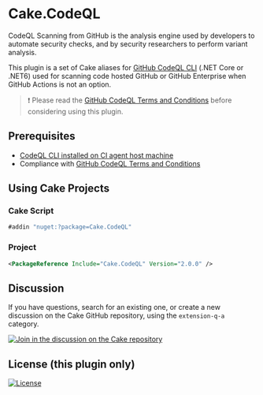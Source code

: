 # Cake.CodeQL
CodeQL Scanning from GitHub is the analysis engine used by developers to automate security checks, and by security researchers to perform variant analysis. 

This plugin is a set of Cake aliases for [GitHub CodeQL CLI](https://docs.github.com/en/code-security/code-scanning/using-codeql-code-scanning-with-your-existing-ci-system/about-codeql-code-scanning-in-your-ci-system) (.NET Core or .NET6) used for scanning code hosted GitHub or GitHub Enterprise when GitHub Actions is not an option.

> :exclamation: Please read the [GitHub CodeQL Terms and Conditions](https://github.com/github/codeql-cli-binaries/blob/main/LICENSE.md) before considering using this plugin.

## Prerequisites
  - [CodeQL CLI installed on CI agent host machine](https://docs.github.com/en/code-security/code-scanning/using-codeql-code-scanning-with-your-existing-ci-system/installing-codeql-cli-in-your-ci-system)
  - Compliance with [GitHub CodeQL Terms and Conditions](https://github.com/github/codeql-cli-binaries/blob/main/LICENSE.md)
  
## Using Cake Projects

### Cake Script
```csharp
#addin "nuget:?package=Cake.CodeQL"
```
### Project
```xml
<PackageReference Include="Cake.CodeQL" Version="2.0.0" />
```

## Discussion

If you have questions, search for an existing one, or create a new discussion on the Cake GitHub repository, using the `extension-q-a` category.

[![Join in the discussion on the Cake repository](https://img.shields.io/badge/GitHub-Discussions-green?logo=github)](https://github.com/cake-build/cake/discussions)

## License (this plugin only)

[![License](http://img.shields.io/:license-mit-blue.svg)](http://cake-contrib.mit-license.org)